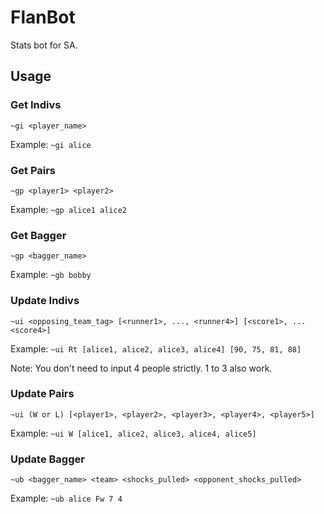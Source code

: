 # FlanBot
Stats bot for SA.

## Usage

### Get Indivs
`~gi <player_name>`

Example: `~gi alice`

### Get Pairs
`~gp <player1> <player2>`

Example: `~gp alice1 alice2`

### Get Bagger
`~gp <bagger_name>`

Example: `~gb bobby`

### Update Indivs
`~ui <opposing_team_tag> [<runner1>, ..., <runner4>] [<score1>, ... <score4>]`

Example: `~ui Rt [alice1, alice2, alice3, alice4] [90, 75, 81, 88]`

Note: You don't need to input 4 people strictly. 1 to 3 also work.

### Update Pairs
`~ui (W or L) [<player1>, <player2>, <player3>, <player4>, <player5>]`

Example: `~ui W [alice1, alice2, alice3, alice4, alice5]`

### Update Bagger
`~ub <bagger_name> <team> <shocks_pulled> <opponent_shocks_pulled>`

Example: `~ub alice Fw 7 4`
